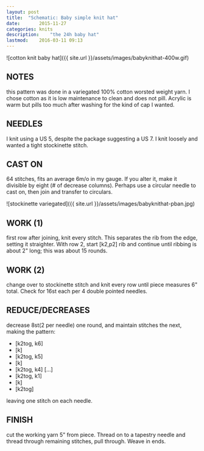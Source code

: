 ```yaml
---
layout: post
title: 	"Schematic: Baby simple knit hat"
date:		2015-11-27
categories:	knits
description: 	"the 24h baby hat"
lastmod:	2016-03-11 09:13
---
```

![cotton knit baby hat]({{ site.url }}/assets/images/babyknithat-400w.gif)

## NOTES ##
this pattern was done in a variegated 100% cotton worsted weight yarn.  I chose cotton as it is low maintenance to clean and does not pill.  Acrylic is warm but pills too much after washing for the kind of cap I wanted.

## NEEDLES ##
I knit using a US 5, despite the package suggesting a US 7.  I knit loosely and wanted a tight stockinette stitch.

## CAST ON ##
64 stitches, fits an average 6m/o in my gauge.  If you alter it, make it divisible by eight (# of decrease columns).  Perhaps use a circular needle to cast on, then join and transfer to circulars.

![stockinette variegated]({{ site.url }}/assets/images/babyknithat-pban.jpg)

## WORK (1) ##
first row after joining, knit every stitch.  This separates the rib from the edge, setting it straighter.  With row 2, start [k2,p2] rib and continue until ribbing is about 2" long; this was about 15 rounds.

## WORK (2) ##
change over to stockinette stitch and knit every row until piece measures 6" total.  Check for 16st each per 4 double pointed needles.

## REDUCE/DECREASES ##
decrease 8st(2 per needle) one round, and maintain stitches the next, making the pattern:

- [k2tog, k6]
- [k]
- [k2tog, k5]
- [k]
- [k2tog, k4]
[...]
- [k2tog, k1]
- [k]
- [k2tog]

leaving one stitch on each needle.

## FINISH ##
cut the working yarn 5" from piece.  Thread on to a tapestry needle and thread through remaining stitches, pull through.  Weave in ends.
